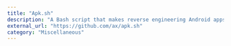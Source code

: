 ```yaml
---
title: "Apk.sh"
description: "A Bash script that makes reverse engineering Android apps easier, automating some repetitive tasks like pulling, decoding, rebuilding and patching an APK."
external_url: "https://github.com/ax/apk.sh"
category: "Miscellaneous"
---
```

